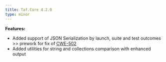 ```yaml
---
title: Taf.Core 4.2.0
type: minor
---
```


**Features:**

* Added support of JSON Serialization by launch, suite and test outcomes >> prework for fix of [CWE-502](https://cwe.mitre.org/data/definitions/502.html)
* Added utilities for string and collections comparison with enhanced output